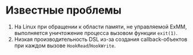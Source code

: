 ﻿# Известные проблемы
1. На Linux при обращении к области памяти, не управляемой ExMM, выполняется уничтожение процесса вызовом функции `exit(1)`.
2. Низкая производительность DSL из-за создания callback-объектов при каждом вызове `HookRead`/`HookWrite`.
